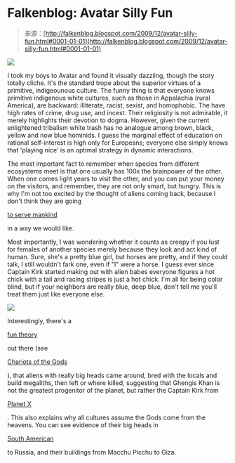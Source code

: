 <!--yml
category: 未分类
date: 2024-05-12 21:40:50
-->

# Falkenblog: Avatar Silly Fun

> 来源：[http://falkenblog.blogspot.com/2009/12/avatar-silly-fun.html#0001-01-01](http://falkenblog.blogspot.com/2009/12/avatar-silly-fun.html#0001-01-01)

[![](img/bd5cd6905e27825c64e33ea07a8b89b7.png)](https://blogger.googleusercontent.com/img/b/R29vZ2xl/AVvXsEiRJAXpS34owLEvKCPjDqGYE8LCgfoRTT-FPTXCql7R3p700Vn8fZ9zzSv4U6-7wGy8GWBkTOuQmCmz01glR1-gDHaJr0Or9F4plIEhgYTJUHK7p-vAuBemEE0YGCZx5Yw0bhJjPA/s1600-h/avatar.jpg)

I took my boys to Avatar and found it visually dazzling, though the story totally cliche. It's the standard trope about the superior virtues of a primitive, indigeounous culture. The funny thing is that everyone knows primitive indigenous white cultures, such as those in Appalachia (rural America), are backward: illiterate, racist, sexist, and homophobic. The have high rates of crime, drug use, and incest. Their religiosity is not admirable, it merely highlights their devotion to dogma. However, given the current enlightened tribalism white trash has no analogue among brown, black, yellow and now blue hominids. I guess the marginal effect of education on rational self-interest is high only for Europeans; everyone else simply knows that 'playing nice' is an optimal strategy in dynamic interactions.

The most important fact to remember when species from different ecosystems meet is that one usually has 100x the brainpower of the other. When one comes light years to visit the other, and you can put your money on the visitors, and remember, they are not only smart, but hungry. This is why I'm not too excited by the thought of aliens coming back, because I don't think they are going

[to serve mankind](http://en.wikipedia.org/wiki/To_Serve_Man_(The_Twilight_Zone))

in a way we would like.

Most importantly, I was wondering whether it counts as creepy if you lust for females of another species merely because they look and act kind of human. Sure, she's a pretty blue girl, but horses are pretty, and if they could talk, I still wouldn't fark one, even if "I" were a horse. I guess ever since Captain Kirk started making out with alien babes everyone figures a hot chick with a tail and racing stripes is just a hot chick. I'm all for being color blind, but if your neighbors are really blue, deep blue, don't tell me you'll treat them just like everyone else.

[![](img/4eb7324b73ff3f88e82523161a9d4f81.png)](https://blogger.googleusercontent.com/img/b/R29vZ2xl/AVvXsEj91iopoAuKZbkrvpPWo2-g7ygc2Bzf5eTKGSQ7vIcR1TMQRjjP-yY7IRnnyCcPjlt6PqT_iZXA9QQs9C4PGdDGb7g925O8065OHXcMZI-86e_4jJOkIxo8xOZxYC_YkxVWtROq8Q/s1600-h/incanskulls.jpg)

Interestingly, there's a

[fun theory](http://www.starchildproject.com/)

out there (see

[Chariots of the Gods](http://en.wikipedia.org/wiki/Chariots_of_the_Gods%3F)

), that aliens with really big heads came around, bred with the locals and build megaliths, then left or where killed, suggesting that Ghengis Khan is not the greatest progenitor of the planet, but rather the Captain Kirk from

[Planet X](http://xfacts.com/x.htm)

. This also explains why all cultures assume the Gods come from the heavens. You can see evidence of their big heads in

[South American](http://www.crystalinks.com/incanskulls.html)

to Russia, and their buildings from Macchu Picchu to Giza.